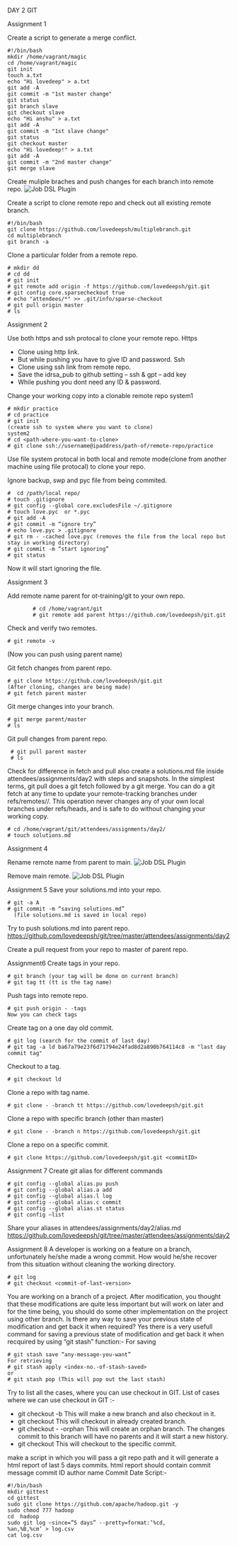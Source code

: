 DAY 2 GIT

Assignment 1

Create a script to generate a merge conflict. 
```
#!/bin/bash
mkdir /home/vagrant/magic
cd /home/vagrant/magic
git init
touch a.txt
echo "Hi lovedeep" > a.txt
git add -A
git commit -m "1st master change"
git status
git branch slave
git checkout slave
echo "Hi anshu" > a.txt
git add -A
git commit -m "1st slave change"
git status
git checkout master
echo "Hi lovedeep!" > a.txt
git add -A
git commit -m "2nd master change"
git merge slave
```








Create muliple braches and push changes for each branch into remote repo. 
![Job DSL Plugin](https://github.com/lovedeepsh/multiplebranch/tree/slave1)
          

Create a script to clone remote repo and check out all existing remote branch. 
```
#!/bin/bash
git clone https://github.com/lovedeepsh/multiplebranch.git
cd multiplebranch
git branch -a
```

Clone a particular folder from a remote repo. 
```
# mkdir dd
# cd dd
# git init
# git remote add origin -f https://github.com/lovedeepsh/git.git
# git config core.sparsecheckout true
# echo "attendees/*" >> .git/info/sparse-checkout
# git pull origin master
# ls
```
 





Assignment 2

Use both https and ssh protocal to clone your remote repo. 
        Https
- Clone using http link.
- But while pushing you have to give ID and password.
        Ssh
- Clone using ssh link from remote repo.
- Save the idrsa_pub to github setting – ssh & gpt – add key
- While pushing you dont need any ID & password.

Change your working copy into a clonable remote repo
system1
```
# mkdir practice
# cd practice
# git init
(create ssh to system where you want to clone)
system2
# cd <path-where-you-want-to-clone>
# git clone ssh://username@ipaddress/path-of/remote-repo/practice
```
 
Use file system protocal in both local and remote mode(clone from another machine using file protocal) to clone your repo. 




Ignore backup, swp and pyc file from being commited. 
```
#  cd /path/local repo/
# touch .gitignore 
# git config --global core.excludesFile ~/.gitignore
# touch love.pyc  or *.pyc
# git add -A
# git commit -m “ignore try”
# echo love.pyc > .gitignore
# git rm - -cached love.pyc (removes the file from the local repo but stay in working directory)
# git commit -m “start ignoring”
# git status 
```

Now it will start ignoring the file.




Assignment 3

Add remote name parent for ot-training/git to your own repo. 
```
        # cd /home/vagrant/git
        # git remote add parent https://github.com/lovedeepsh/git.git
```
        
Check and verify two remotes.
```
# git remote -v
```

(Now you can push using parent name)




 
Git fetch changes from parent repo.
```
# git clone https://github.com/lovedeepsh/git.git
(After cloning, changes are being made)
# git fetch parent master 
```

Git merge changes into your branch.
```
# git merge parent/master
# ls
```
 
Git pull changes from parent repo.
```
 # git pull parent master
 # ls
```

Check for difference in fetch and pull also create a solutions.md file inside attendees/assignments/day2 with steps and snapshots. 
In the simplest terms, git pull does a git fetch followed by a git merge. You can do a git fetch at any time to update your remote-tracking branches under refs/remotes/<remote>/. This operation never changes any of your own local branches under refs/heads, and is safe to do without changing your working copy.
```
# cd /home/vagrant/git/attendees/assignments/day2/
# touch solutions.md
```








Assignment 4

Rename remote name from parent to main.
![Job DSL Plugin](https://github.com/lovedeepsh/git/blob/master/git%20day2%20images/Screenshot%20from%202018-05-29%2017-33-49.png)


Remove main remote. 
![Job DSL Plugin](https://github.com/lovedeepsh/git/blob/master/git%20day2%20images/Screenshot%20from%202018-05-29%2017-34-47.png)


Assignment 5
Save your solutions.md into your repo.
```
# git -a A
# git commit -m “saving solutions.md”
  (file solutions.md is saved in local repo)
```

Try to push solutions.md into parent repo.
https://github.com/lovedeepsh/git/tree/master/attendees/assignments/day2

Create a pull request from your repo to master of parent repo. 



Assignment6
Create tags in your repo. 
```
# git branch (your tag will be done on current branch)
# git tag tt (tt is the tag name)
```

Push tags into remote repo. 
```
# git push origin - -tags
Now you can check tags
```

Create tag on a one day old commit.
```
# git log (search for the commit of last day)
# git tag -a ld ba67a79e23f6d71794e24fad8d2a890b764114c8 -m "last day commit tag" 
```

Checkout to a tag. 
```
# git checkout ld
```

Clone a repo with tag name.
```
# git clone - -branch tt https://github.com/lovedeepsh/git.git
```

Clone a repo with specific branch (other than master) 
```
# git clone - -branch n https://github.com/lovedeepsh/git.git
```

Clone a repo on a specific commit. 
```
# git clone https://github.com/lovedeepsh/git.git <commitID>
```




Assignment 7
Create git alias for different commands 
```
# git config --global alias.pu push
# git config --global alias.a add
# git config --global alias.l log
# git config --global alias.c commit
# git config --global alias.st status
# git config –list
```

Share your aliases in attendees/assignments/day2/alias.md
https://github.com/lovedeepsh/git/tree/master/attendees/assignments/day2 



Assignment 8
A developer is working on a feature on a branch, unfortunately he/she made a wrong commit. How would he/she recover from this situation without cleaning the working directory.
```
# git log 
# git checkout <commit-of-last-version>
```

You are working on a branch of a project. After modification, you thought that these modifications are quite less important but will work on later and for the time being, you should do some other implementation on the project using other branch. Is there any way to save your previous state of modification and get back it when required?
Yes there is a very usefull command for saving a previous state of modification and get back it when recquired by using “git stash” function:-
For saving
```
# git stash save “any-message-you-want”
For retrieving
# git stash apply <index-no.-of-stash-saved>
or
# git stash pop (This will pop out the last stash)
```

 
Try to list all the cases, where you can use checkout in GIT. 
List of cases where we can use checkout in GIT :-
- git checkout -b <new-branch> 
This will make a new branch and also checkout in it.
- git checkout <branchname>
This will checkout in already created branch.
- git checkout - -orphan <newbranch>
This will create an orphan branch. The changes commit to this branch will have no parents and it will start a new history.
- git checkout <commit-ID>
This will checkout to the specific commit.  


make a script in which you will pass a git repo path and it will generate a html report of last 5 days commits. html report should contain
commit message
commit ID
author name
Commit Date 
Script:-
``` 
#!/bin/bash
mkdir gittest
cd gittest
sudo git clone https://github.com/apache/hadoop.git -y
sudo chmod 777 hadoop
cd  hadoop
sudo git log –since=”5 days” --pretty=format:’%cd,                                  %an,%B,%cm’ > log.csv
cat log.csv
```
